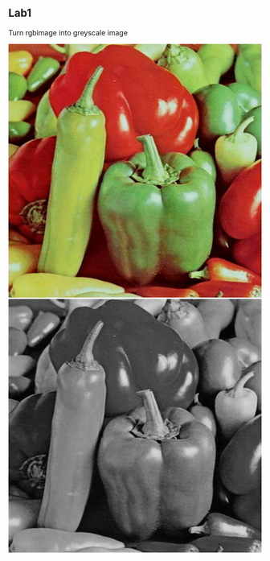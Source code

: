 ## Lab1

Turn rgbimage into greyscale image

![Digital-Image-Processing](Lab1/peppers_color.jpg)
![Digital-Image-Processing](Lab1/peppers_grey.jpg)